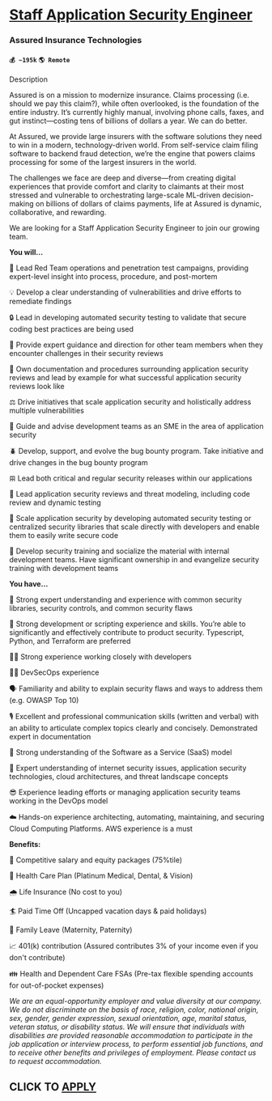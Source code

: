 # [Staff Application Security Engineer](https://www.remotewlb.com/apply/staff-application-security-engineer-70796)  
### Assured Insurance Technologies  
#### `💰 ~195k` `🌎 Remote`  

Description

Assured is on a mission to modernize insurance. Claims processing (i.e. should we pay this claim?), while often overlooked, is the foundation of the entire industry. It’s currently highly manual, involving phone calls, faxes, and gut instinct—costing tens of billions of dollars a year. We can do better.

At Assured, we provide large insurers with the software solutions they need to win in a modern, technology-driven world. From self-service claim filing software to backend fraud detection, we’re the engine that powers claims processing for some of the largest insurers in the world.

The challenges we face are deep and diverse—from creating digital experiences that provide comfort and clarity to claimants at their most stressed and vulnerable to orchestrating large-scale ML-driven decision-making on billions of dollars of claims payments, life at Assured is dynamic, collaborative, and rewarding.

We are looking for a Staff Application Security Engineer to join our growing team.

 **You will…**

🥊 Lead Red Team operations and penetration test campaigns, providing expert-level insight into process, procedure, and post-mortem

💡 Develop a clear understanding of vulnerabilities and drive efforts to remediate findings

🔒 Lead in developing automated security testing to validate that secure coding best practices are being used

🫡 Provide expert guidance and direction for other team members when they encounter challenges in their security reviews

📝 Own documentation and procedures surrounding application security reviews and lead by example for what successful application security reviews look like

⚖️ Drive initiatives that scale application security and holistically address multiple vulnerabilities

🤝 Guide and advise development teams as an SME in the area of application security

🪲 Develop, support, and evolve the bug bounty program. Take initiative and drive changes in the bug bounty program

𝌚 Lead both critical and regular security releases within our applications

🧪 Lead application security reviews and threat modeling, including code review and dynamic testing

👮 Scale application security by developing automated security testing or centralized security libraries that scale directly with developers and enable them to easily write secure code

🚃 Develop security training and socialize the material with internal development teams. Have significant ownership in and evangelize security training with development teams

 **You have…**

🚨 Strong expert understanding and experience with common security libraries, security controls, and common security flaws

🐍 Strong development or scripting experience and skills. You’re able to significantly and effectively contribute to product security. Typescript, Python, and Terraform are preferred

👯‍♂️ Strong experience working closely with developers

👨‍💻 DevSecOps experience

🗣️ Familiarity and ability to explain security flaws and ways to address them (e.g. OWASP Top 10)

🎙️ Excellent and professional communication skills (written and verbal) with an ability to articulate complex topics clearly and concisely. Demonstrated expert in documentation

📀 Strong understanding of the Software as a Service (SaaS) model

🛜 Expert understanding of internet security issues, application security technologies, cloud architectures, and threat landscape concepts

😎 Experience leading efforts or managing application security teams working in the DevOps model

☁️ Hands-on experience architecting, automating, maintaining, and securing Cloud Computing Platforms. AWS experience is a must

 **Benefits:**

🤑 Competitive salary and equity packages (75%tile)

🏥 Health Care Plan (Platinum Medical, Dental, & Vision)

🌧 Life Insurance (No cost to you)

🏄 Paid Time Off (Uncapped vacation days & paid holidays)

👶 Family Leave (Maternity, Paternity)

📈 401(k) contribution (Assured contributes 3% of your income even if you don't contribute)

👪 Health and Dependent Care FSAs (Pre-tax flexible spending accounts for out-of-pocket expenses)

  
 _We are an equal-opportunity employer and value diversity at our company. We do not discriminate on the basis of race, religion, color, national origin, sex, gender, gender expression, sexual orientation, age, marital status, veteran status, or disability status. We will ensure that individuals with disabilities are provided reasonable accommodation to participate in the job application or interview process, to perform essential job functions, and to receive other benefits and privileges of employment. Please contact us to request accommodation._

  
## CLICK TO [APPLY](https://www.remotewlb.com/apply/staff-application-security-engineer-70796)

